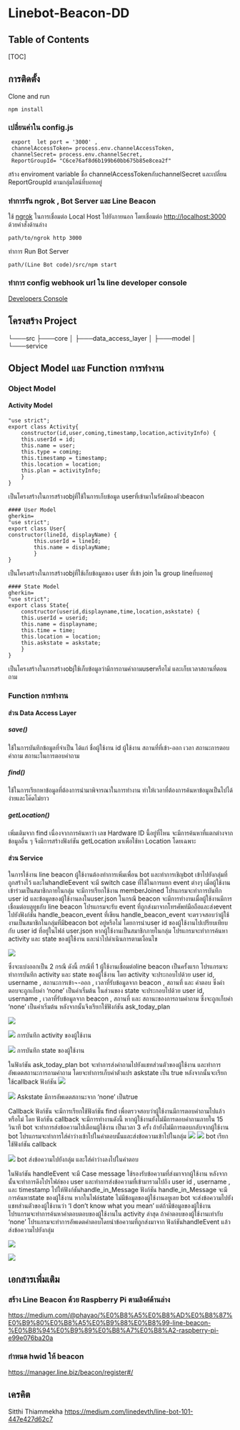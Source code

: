
Linebot-Beacon-DD
===

## Table of Contents

[TOC]


## การติดตั้ง
Clone and run
```
npm install
```

### เปลี่ยนค่าใน config.js
```
 export  let port = '3000' ,
 channelAccessToken= process.env.channelAccessToken,
 channelSecret= process.env.channelSecret,
 ReportGroupId= "C6ce76af8d6b199b60bb675b85e8cea2f"
 ```
สร้าง enviroment variable ชื่อ channelAccessTokenกับchannelSecret และเปลี่ยน ReportGroupId ตามกลุ่มไลน์ที่บอทอยู่



### ทำการรัน ngrok , Bot Server และ Line Beacon

ใช้ [ngrok](https://ngrok.com/) ในการเชื่อมต่อ Local Host ไปยังภายนอก โดยเชื่อมต่อ [http://localhost:3000](http://localhost:3000) ด้วยคำสั่งด้านล่าง
```
path/to/ngrok http 3000
```

ทำการ Run Bot Server
```
path/(Line Bot code)/src/npm start
```

### ทำการ config webhook url ใน line developer console
[Developers Console](https://developers.line.biz/en/)

## โครงสร้าง Project
└───src
    ├───core
    │   ├───data_access_layer
    │   ├───model
    │   └───service

## Object Model และ Function การทำงาน

### Object Model

#### Activity Model
```gherkin=
"use strict";
export class Activity{
    constructor(id,user,coming,timestamp,location,activityInfo) {
    this.userId = id;
    this.name = user;
    this.type = coming;
    this.timestamp = timestamp;
    this.location = location;
    this.plan = activityInfo;   
    }
}
```
เป็นโครงสร้างในการสร้างobjที่ใช้ในการเก็บข้อมูล userที่เข้ามาในรัศมีของตัวbeacon

```gherkin=
#### User Model
gherkin=
"use strict";
export class User{
constructor(lineId, displayName) {
        this.userId = lineId;
        this.name = displayName;        
        }
}
```
เป็นโครงสร้างในการสร้างobjที่ใช้เก็บข้อมูลของ user ที่เข้า join ใน group lineที่บอทอยู่

```gherkin=
#### State Model
gherkin=
"use strict";
export class State{
    constructor(userid,displayname,time,location,askstate) {
    this.userId = userid;
    this.name = displayname;
    this.time = time;
    this.location = location;
    this.askstate = askstate;   
    }
}
```
เป็นโครงสร้างในการสร้างobjใช้เก็บข้อมูลว่ามีการถามคำถามuserหรือไม่ และเก็บเวลาสถานที่ตอนถาม

### Function การทำงาน
#### ส่วน Data Access Layer
##### save()
ใช้ในการบันทึกข้อมูลที่จำเป็น ได้แก่ ชื่อผู้ใช้งาน id ผู้ใช้งาน สถานที่ที่เข้า-ออก เวลา สถานะการตอบคำถาม สถานะในการตอบคำถาม

##### find()
ใช้ในการเรียกหาข้อมูลที่ต้องการนำมาพิจารณาในการทำงาน ทำให้เวลาที่ต้องการค้นหาข้อมูลเป็นไปได้ง่ายและโค๊ดไม่ยาว

##### getLocation()
เพิ่มเติมจาก find เนื่องจากการค้นหาว่า เลข Hardware ID นี้อยู่ที่ไหน จะมีการค้นหาที่แตกต่างจากข้อมูลอื่น ๆ จึงมีการสร้างฟังก์ชัน getLocation มาเพื่อใช้หา Location โดยเฉพาะ

#### ส่วน Service
ในการใช้งาน line beacon ผู้ใช้งานต้องทำการเพิ่มเพื่อน bot และทำการเชิญbot เข้าไปยังกลุ่มที่ถูกสร้างไว้ และในhandleEevent จะมี switch case ที่ใช้ในการแยก event ต่างๆ เมื่อผู้ใช้งานเข้าร่วมเป็นสมาชิกภายในกลุ่ม จะมีการเรียกใช้งาน memberJoined โปรแกรมจะทำการบันทึก user id และข้อมูลของผู้ใช้งานลงในuser.json ในกรณี beacon จะมีการทำงานเมื่อผู้ใช้งานมีการเชื่อมต่อบลูทูธกับ line beacon โปรแกรมจะรับ event ที่ถูกส่งมาจากโทรศัพท์มือถือและส่งevent ไปยังฟังก์ชัน handle_beacon_event ที่เขียน 
handle_beacon_event จะตรวจสอบว่าผู้ใช้งานเป็นสมาชิกในกลุ่มที่มีbeacon bot อยู่หรือไม่ โดยการนำuser id ของผู้ใช้งานไปเปรียบเทียบกับ user id ที่อยู่ในไฟล์ user.json หากผู้ใช้งานเป็นสมาชิกภายในกลุ่ม โปรแกรมจะทำการค้นหา activity และ state ของผู้ใช้งาน และนำไปดำเนินการตามเงื่อนไข

![](https://i.imgur.com/OeC4hsw.png)


ซึ่งจะแบ่งออกเป็น 2 กรณี ดังนี้
กรณีที่ 1 ผู้ใช้งานเชื่อมต่อline beacon เป็นครั้งแรก
		โปรแกรมจะทำการบันทึก activity และ state ของผู้ใช้งาน โดย activity จะประกอบไปด้วย user id, username , สถานะการเข้า¬-ออก , เวลาที่รับข้อมูลจาก beacon , สถานที่ และ  คำตอบ ซึ่งคำตอบจะถูกเก็บค่า ‘none’ เป็นค่าเริ่มต้น ในส่วนของ state จะประกอบไปด้วย user id, username , เวลาที่รับข้อมูลจาก beacon , สถานที่  และ สถานะของการถามคำถาม ซึ่งจะถูกเก็บค่า ‘none’  เป็นค่าเริ่มต้น  หลังจากนั้นจึงเรียกใช้ฟังก์ชัน ask_today_plan 
        
![](https://i.imgur.com/BdxxAhO.png)

![](https://i.imgur.com/V1OGNQr.png)
การบันทึก activity ของผู้ใช้งาน

![](https://i.imgur.com/U5iV4mD.png)
การบันทึก state ของผู้ใช้งาน

ในฟังก์ชัน ask_today_plan bot จะทำการส่งคำถามไปยังแชทส่วนตัวของผู้ใช้งาน และทำการอัพเดตสถานะการถามคำถาม โดยจะทำการเก็บค่าตัวแปร askstate เป็น true หลังจากนั้นจะเรียกใช้callback ฟังก์ชัน
![](https://i.imgur.com/IpNLHim.png)

![](https://i.imgur.com/m0xVMWm.png)
Askstate มีการอัพเดตสถานะจาก ‘none’ เป็นtrue

Callback ฟังก์ชัน จะมีการเรียกใช้ฟังก์ชัน find เพื่อตรวจสอบว่าผู้ใช้งานมีการตอบคำถามไปแล้วหรือไม่ โดย ฟังก์ชัน callback จะมีการทำงานดังนี้
	หากผู้ใช้งานยังไม่มีการตอบคำถามภายใน 15 วินาที bot จะทำการส่งข้อความไปเตือนผู้ใช้งาน เป็นเวลา 3 ครั้ง ถ้ายังไม่มีการตอบกลับจากผู้ใช้งาน bot โปรแกรมจะทำการใส่ค่าว่างเข้าไปในคำตอบนั้นและส่งข้อความเข้าไปในกลุ่ม
![](https://i.imgur.com/BPSAzOi.png)
![](https://i.imgur.com/EpXqK25.jpg)
bot เรียกใช้ฟังก์ชัน callback

![](https://i.imgur.com/s7X7lkL.jpg)
bot ส่งข้อความไปยังกลุ่ม และใส่ค่าว่างลงไปในคำตอบ

ในฟังก์ชัน handleEvent จะมี Case message ใช้รองรับข้อความที่ส่งมาจากผู้ใช้งาน หลังจากนั้นจะทำการดึงโปรไฟล์ของ user และทำการส่งข้อความที่เข้ามารวมไปถึง user id , username , และ timestamp ไปให้ฟังก์ชันhandle_in_Message 
ฟังก์ชัน handle_in_Message จะมีการค้นหาstate ของผู้ใช้งาน หากในไฟล์state ไม่มีข้อมูลของผู้ใช้งานอยูเลย bot จะส่งข้อความไปยังแชทส่วนตัวของผู้ใช้งานว่า ‘I don’t know what you mean’
แต่ถ้ามีข้อมูลของผู้ใช้งาน โปรแกรมจะทำการค้นหาคำตอบตอบของผู้ใช้งานใน activity ล่าสุด ถ้าคำตอบของผู้ใช้งานเท่ากับ ‘none’ โปรแกรมจะทำการอัพเดตคำตอบโดยนำข้อความที่ถูกส่งมาจาก ฟังก์ชันhandleEvent แล้วส่งข้อความไปยังกลุ่ม

![](https://i.imgur.com/w2QjUIk.jpg)

![](https://i.imgur.com/41QXZdr.jpg)


## เอกสารเพิ่มเติม
### สร้าง Line Beacon ด้วย Raspberry Pi ตามลิงค์ด้านล่าง
https://medium.com/@phayao/%E0%B8%A5%E0%B8%AD%E0%B8%87%E0%B9%80%E0%B8%A5%E0%B9%88%E0%B8%99-line-beacon-%E0%B8%94%E0%B9%89%E0%B8%A7%E0%B8%A2-raspberry-pi-e99e076ba20a

### กำหนด hwid ให้ beacon
https://manager.line.biz/beacon/register#/



## เครคิต
Sitthi Thiammekha
https://medium.com/linedevth/line-bot-101-447e427d62c7

